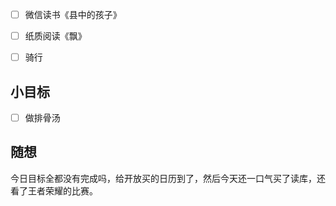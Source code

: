 - [ ] 微信读书《县中的孩子》
- [ ] 纸质阅读《飘》
- [ ] 骑行


## 小目标
- [ ] 做排骨汤

## 随想
今日目标全都没有完成吗，给开放买的日历到了，然后今天还一口气买了读库，还看了王者荣耀的比赛。